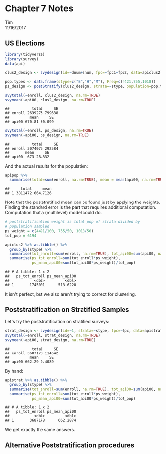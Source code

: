 # Chapter 7 Notes
Tim  
11/16/2017  


## US Elections


```r
library(tidyverse)
library(survey)
data(api)

clus2_design <- svydesign(id=~dnum+snum, fpc=~fpc1+fpc2, data=apiclus2)

pop.types <- data.frame(stype=c("E","H","M"), Freq=c(4421,755,1018))
ps_design <- postStratify(clus2_design, strata=~stype, population=pop.types)

svytotal(~enroll, clus2_design, na.rm=TRUE)
svymean(~api00, clus2_design, na.rm=TRUE)
```

```
##          total     SE
## enroll 2639273 799638
##         mean     SE
## api00 670.81 30.099
```

```r
svytotal(~enroll, ps_design, na.rm=TRUE)
svymean(~api00, ps_design, na.rm=TRUE)
```

```
##          total     SE
## enroll 3074076 292584
##       mean     SE
## api00  673 28.832
```

And the actual results for the population:


```r
apipop %>% 
  summarise(total=sum(enroll, na.rm=TRUE), mean = mean(api00, na.rm=TRUE))
```

```
##     total     mean
## 1 3811472 664.7126
```

Note that the poststratified mean can be found just by applying the weights. Finding the standard error is the part that requires additional computation. Computation that a (multilevel) model could do. 


```r
# poststratification weight is total pop of strata divided by
# population sampled
ps_weight = c(4421/100, 755/50, 1018/50)
tot_pop = 6194

apiclus2 %>% as.tibble() %>%
  group_by(stype) %>%
  summarise(tot_enroll=sum(enroll, na.rm=TRUE), tot_api00=sum(api00, na.rm=TRUE)) %>%
  summarise(ps_tot_enroll=sum(tot_enroll*ps_weight), 
            ps_mean_api00=sum(tot_api00*ps_weight)/tot_pop)
```

```
## # A tibble: 1 x 2
##   ps_tot_enroll ps_mean_api00
##           <dbl>         <dbl>
## 1       1745001      513.6228
```

It isn't perfect, but we also aren't trying to correct for clustering.

## Poststratification on Stratified Samples

Let's try the poststratification on stratified surveys:


```r
strat_design <- svydesign(id=~1, strata=~stype, fpc=~fpc, data=apistrat)
svytotal(~enroll, strat_design, na.rm=TRUE)
svymean(~api00, strat_design, na.rm=TRUE)
```

```
##          total     SE
## enroll 3687178 114642
##         mean     SE
## api00 662.29 9.4089
```

By hand: 


```r
apistrat %>% as.tibble() %>%
  group_by(stype) %>%
  summarise(tot_enroll=sum(enroll, na.rm=TRUE), tot_api00=sum(api00, na.rm=TRUE)) %>%
  summarise(ps_tot_enroll=sum(tot_enroll*ps_weight), 
            ps_mean_api00=sum(tot_api00*ps_weight)/tot_pop)
```

```
## # A tibble: 1 x 2
##   ps_tot_enroll ps_mean_api00
##           <dbl>         <dbl>
## 1       3687178      662.2874
```

We get exactly the same answers.

## Alternative Poststratification procedures




